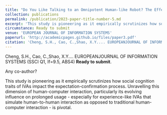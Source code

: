 ```yaml
---
title: "Do You Like Talking to an Omnipotent Human-like Robot? The Effect of High Anthropomorphism in Intelligent Virtual Assistants on Consumer Confirmation."
collection: publications
permalink: /publication/2023-paper-title-number-5.md
excerpt: 'This study is pioneering as it empirically scrutinizes how social cognition traits of IVAs impact the expectation-confirmation process. Unravelling this dimension of human-computer interaction, particularly its evolving influence on prolonged usage - especially for experience-like IVAs that simulate human-to-human interaction as opposed to traditional human-computer interaction - is pivotal.'
circumstance: Ready to submit
venue: 'EUROPEAN JOURNAL OF INFORMATION SYSTEMS'
paperurl: 'http://academicpages.github.io/files/paper3.pdf'
citation: 'Cheng, S.H., Cao, C.,Shao, X.Y.... EUROPEANJOURNAL OF INFORMATION SYSTEMS (SSCI Q1, If=9.5, ABS4) Ready to submit.'
---
```


Cheng, S.H., Cao, C.,Shao, X.Y.... EUROPEANJOURNAL OF INFORMATION SYSTEMS (SSCI Q1, If=9.5, ABS4) **Ready to submit**.

Any co-author?

This study is pioneering as it empirically scrutinizes how social cognition traits of IVAs impact the expectation-confirmation process. Unravelling this dimension of human-computer interaction, particularly its evolving influence on prolonged usage - especially for experience-like IVAs that simulate human-to-human interaction as opposed to traditional human-computer interaction - is pivotal.

